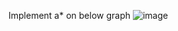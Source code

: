 Implement a* on below graph
![image](https://github.com/user-attachments/assets/f56a0500-6ab3-4282-befe-0c1355c71e95)
